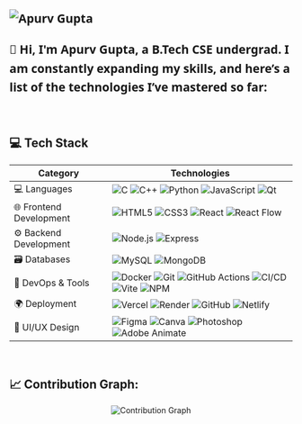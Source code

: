 <h2 align="left" style="font-family: Segoe UI, sans-serif; line-height: 1.6;">
  <p align="left"> <img src="https://komarev.com/ghpvc/?username=apurv7gupta&label=Profile%20views&color=0e75b6&style=flat" alt="Apurv Gupta" /> </p>

  👋 <strong>Hi, I'm Apurv Gupta</strong>, a <strong>B.Tech CSE undergrad.</strong>
  I am constantly expanding my skills, and here’s a list of the technologies I’ve mastered so far:

  
</h2>

<br>

<div align="left">
  
## 💻 Tech Stack
| Category           | Technologies |
|--------------------|--------------|
| 💻 Languages       | ![C](https://img.shields.io/badge/C-%2300599C.svg?style=for-the-badge&logo=c&logoColor=white) ![C++](https://img.shields.io/badge/C++-%2300599C.svg?style=for-the-badge&logo=c%2B%2B&logoColor=white) ![Python](https://img.shields.io/badge/python-3670A0?style=for-the-badge&logo=python&logoColor=ffdd54) ![JavaScript](https://img.shields.io/badge/JavaScript-323330?style=for-the-badge&logo=javascript&logoColor=F7DF1E) ![Qt](https://img.shields.io/badge/Qt-41CD52?style=for-the-badge&logo=qt&logoColor=white) |
| 🌐 Frontend Development | ![HTML5](https://img.shields.io/badge/HTML5-E34F26?style=for-the-badge&logo=html5&logoColor=white) ![CSS3](https://img.shields.io/badge/css3-%231572B6.svg?style=for-the-badge&logo=css3&logoColor=white) ![React](https://img.shields.io/badge/react-%2320232a.svg?style=for-the-badge&logo=react&logoColor=%2361DAFB) ![React Flow](https://img.shields.io/badge/React%20Flow-000000?style=for-the-badge&logoColor=white) |
| ⚙️ Backend Development | ![Node.js](https://img.shields.io/badge/node.js-6DA55F?style=for-the-badge&logo=node.js&logoColor=white) ![Express](https://img.shields.io/badge/express.js-%23404d59.svg?style=for-the-badge&logo=express&logoColor=%2361DAFB) |
| 🗃️ Databases       | ![MySQL](https://img.shields.io/badge/mysql-4479A1.svg?style=for-the-badge&logo=mysql&logoColor=white) ![MongoDB](https://img.shields.io/badge/MongoDB-%234ea94b.svg?style=for-the-badge&logo=mongodb&logoColor=white) |
| 🚀 DevOps & Tools   | ![Docker](https://img.shields.io/badge/docker-%230db7ed.svg?style=for-the-badge&logo=docker&logoColor=white) ![Git](https://img.shields.io/badge/git-F05033?style=for-the-badge&logo=git&logoColor=white) ![GitHub Actions](https://img.shields.io/badge/github_actions-2088FF?style=for-the-badge&logo=githubactions&logoColor=white) ![CI/CD](https://img.shields.io/badge/CI/CD-0A0A0A?style=for-the-badge&logo=github&logoColor=white) ![Vite](https://img.shields.io/badge/vite-646CFF?style=for-the-badge&logo=vite&logoColor=white) ![NPM](https://img.shields.io/badge/NPM-%23CB3837.svg?style=for-the-badge&logo=npm&logoColor=white) |
| 🌍 Deployment      | ![Vercel](https://img.shields.io/badge/vercel-%23000000.svg?style=for-the-badge&logo=vercel&logoColor=white) ![Render](https://img.shields.io/badge/Render-%46E3B7.svg?style=for-the-badge&logo=render&logoColor=white) ![GitHub](https://img.shields.io/badge/github-181717.svg?style=for-the-badge&logo=github&logoColor=white) ![Netlify](https://img.shields.io/badge/netlify-00C7B7.svg?style=for-the-badge&logo=netlify&logoColor=white) |
| 🎨 UI/UX Design    | ![Figma](https://img.shields.io/badge/figma-F24E1E?style=for-the-badge&logo=figma&logoColor=white) ![Canva](https://img.shields.io/badge/canva-00C4CC?style=for-the-badge&logo=canva&logoColor=white) ![Photoshop](https://img.shields.io/badge/photoshop-31A8FF?style=for-the-badge&logo=adobephotoshop&logoColor=white) ![Adobe Animate](https://img.shields.io/badge/adobe_animate-FF6100?style=for-the-badge&logo=adobeanimate&logoColor=white) |

</div>
<br>

## 📈 Contribution Graph:
<div align="center">
  <img src="https://github-readme-activity-graph.vercel.app/graph?username=Apurv7Gupta&theme=react-dark&bg_color=20232a&hide_border=true" alt="Contribution Graph" />
</div>
